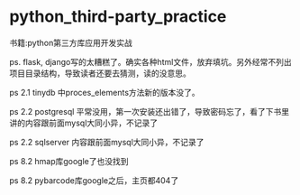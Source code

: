# python_third-party_practice

书籍:python第三方库应用开发实战


ps. flask, django写的太糟糕了。确实各种html文件，放弃填坑。另外经常不列出项目目录结构，导致读者还要去猜测，读的没意思。


ps 2.1 tinydb 中proces_elements方法新的版本没了。

ps 2.2 postgresql 平常没用，第一次安装还出错了，导致密码忘了，看了下书里讲的内容跟前面mysql大同小异，不记录了

ps 2.2 sqlserver 内容跟前面mysql大同小异，不记录了

ps 8.2 hmap库google了也没找到

ps 8.2 pybarcode库google之后，主页都404了
